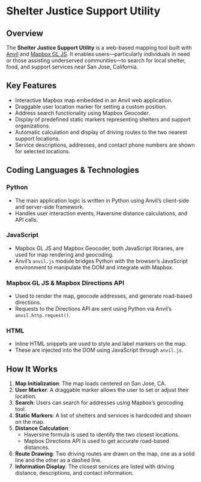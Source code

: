 # Shelter Justice Support Utility

## Overview

The **Shelter Justice Support Utility** is a web-based mapping tool built with [Anvil](https://anvil.works/) and [Mapbox GL JS](https://docs.mapbox.com/mapbox-gl-js/). It enables users—particularly individuals in need or those assisting underserved communities—to search for local shelter, food, and support services near San Jose, California.

## Key Features

- Interactive Mapbox map embedded in an Anvil web application.
- Draggable user location marker for setting a custom position.
- Address search functionality using Mapbox Geocoder.
- Display of predefined static markers representing shelters and support organizations.
- Automatic calculation and display of driving routes to the two nearest support locations.
- Service descriptions, addresses, and contact phone numbers are shown for selected locations.

## Coding Languages & Technologies

### Python
- The main application logic is written in Python using Anvil’s client-side and server-side framework.
- Handles user interaction events, Haversine distance calculations, and API calls.

### JavaScript
- Mapbox GL JS and Mapbox Geocoder, both JavaScript libraries, are used for map rendering and geocoding.
- Anvil’s `anvil.js` module bridges Python with the browser’s JavaScript environment to manipulate the DOM and integrate with Mapbox.

### Mapbox GL JS & Mapbox Directions API
- Used to render the map, geocode addresses, and generate road-based directions.
- Requests to the Directions API are sent using Python via Anvil’s `anvil.http.request()`.

### HTML
- Inline HTML snippets are used to style and label markers on the map.
- These are injected into the DOM using JavaScript through `anvil.js`.

## How It Works

1. **Map Initialization**: The map loads centered on San Jose, CA.
2. **User Marker**: A draggable marker allows the user to set or adjust their location.
3. **Search**: Users can search for addresses using Mapbox’s geocoding tool.
4. **Static Markers**: A list of shelters and services is hardcoded and shown on the map.
5. **Distance Calculation**:
   - Haversine formula is used to identify the two closest locations.
   - Mapbox Directions API is used to get accurate road-based distances.
6. **Route Drawing**: Two driving routes are drawn on the map, one as a solid line and the other as a dashed line.
7. **Information Display**: The closest services are listed with driving distance, descriptions, and contact information.
